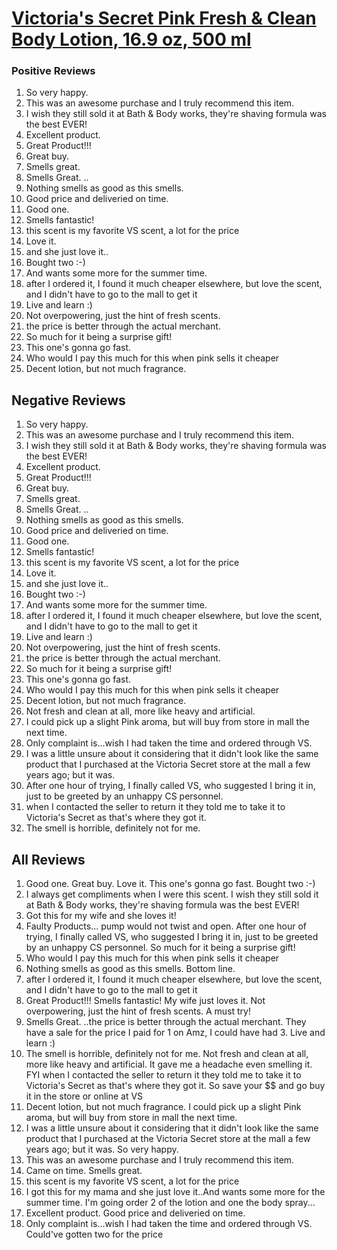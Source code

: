 # [Victoria&#x27;s Secret Pink Fresh &amp; Clean Body Lotion, 16.9 oz, 500 ml](https://products.checkmycream.com/products/Victoria&#x27;s-Secret-Pink-Fresh-and-Clean-Body-Lotion-16.9-oz-500-ml.html)

### Positive Reviews

<ol>
      <li>So very happy.</li>
      <li>This was an awesome purchase and I truly recommend this item.</li>
      <li>I wish they still sold it at Bath &amp; Body works, they&#x27;re shaving formula was the best EVER!</li>
      <li>Excellent product.</li>
      <li>Great Product!!!</li>
      <li>Great buy.</li>
      <li>Smells great.</li>
      <li>Smells Great. ..</li>
      <li>Nothing smells as good as this smells.</li>
      <li>Good price and deliveried on time.</li>
      <li>Good one.</li>
      <li>Smells fantastic!</li>
      <li>this scent is my favorite VS scent, a lot for the price</li>
      <li>Love it.</li>
      <li>and she just love it..</li>
      <li>Bought two :-)</li>
      <li>And wants some more for the summer time.</li>
      <li>after I ordered it, I found it much cheaper elsewhere, but love the scent, and I didn&#x27;t have to go to the mall to get it</li>
      <li>Live and learn  :)</li>
      <li>Not overpowering, just the hint of fresh scents.</li>
      <li>the price is better through the actual merchant.</li>
      <li>So much for it being a surprise gift!</li>
      <li>This one&#x27;s gonna go fast.</li>
      <li>Who would I pay this much for this when pink sells it cheaper</li>
      <li>Decent lotion, but not much fragrance.</li>
</ol>


<h2>Negative Reviews</h2>
<ol>
<li> So very happy.</li>
<li> This was an awesome purchase and I truly recommend this item.</li>
<li> I wish they still sold it at Bath &amp; Body works, they&#x27;re shaving formula was the best EVER!</li>
<li> Excellent product.</li>
<li> Great Product!!!</li>
<li> Great buy.</li>
<li> Smells great.</li>
<li> Smells Great. ..</li>
<li> Nothing smells as good as this smells.</li>
<li> Good price and deliveried on time.</li>
<li> Good one.</li>
<li> Smells fantastic!</li>
<li> this scent is my favorite VS scent, a lot for the price</li>
<li> Love it.</li>
<li> and she just love it..</li>
<li> Bought two :-)</li>
<li> And wants some more for the summer time.</li>
<li> after I ordered it, I found it much cheaper elsewhere, but love the scent, and I didn&#x27;t have to go to the mall to get it</li>
<li> Live and learn  :)</li>
<li> Not overpowering, just the hint of fresh scents.</li>
<li> the price is better through the actual merchant.</li>
<li> So much for it being a surprise gift!</li>
<li> This one&#x27;s gonna go fast.</li>
<li> Who would I pay this much for this when pink sells it cheaper</li>
<li> Decent lotion, but not much fragrance.</li>
<li> Not fresh and clean at all, more like heavy and artificial.  </li>
<li> I could pick up a slight Pink aroma, but will buy from store in mall the next time.</li>
<li> Only complaint is...wish I had taken the time and ordered through VS.</li>
<li> I was a little unsure about it considering that it didn&#x27;t look like the same product that I purchased at the Victoria Secret store at the mall a few years ago; but it was.</li>
<li> After one hour of trying, I finally called VS, who suggested I bring it in, just to be greeted by an unhappy CS personnel.  </li>
<li> when I contacted the seller to return it they told me to take it to Victoria&#x27;s Secret as that&#x27;s where they got it.</li>
<li> The smell is horrible, definitely not for me.</li>
</ol>

<h2>All Reviews</h2>

<ol>
    <li> Good one. Great buy. Love it. This one&#x27;s gonna go fast. Bought two :-)</li>
    <li> I always get compliments when I were this scent.  I wish they still sold it at Bath &amp; Body works, they&#x27;re shaving formula was the best EVER!</li>
    <li> Got this for my wife and she loves it!</li>
    <li> Faulty Products... pump would not twist and open. After one hour of trying, I finally called VS, who suggested I bring it in, just to be greeted by an unhappy CS personnel.  So much for it being a surprise gift!</li>
    <li> Who would I pay this much for this when pink sells it cheaper</li>
    <li> Nothing smells as good as this smells. Bottom line.</li>
    <li> after I ordered it, I found it much cheaper elsewhere, but love the scent, and I didn&#x27;t have to go to the mall to get it</li>
    <li> Great Product!!! Smells fantastic! My wife just loves it. Not overpowering, just the hint of fresh scents. A must try!</li>
    <li> Smells Great. ..the price is better through the actual merchant. They have a sale for the price I paid for 1 on Amz, I could have had 3. Live and learn  :)</li>
    <li> The smell is horrible, definitely not for me. Not fresh and clean at all, more like heavy and artificial.  It gave me a headache even smelling it. FYI when I contacted the seller to return it they told me to take it to Victoria&#x27;s Secret as that&#x27;s where they got it. So save your $$ and go buy it in the store or online at VS</li>
    <li> Decent lotion, but not much fragrance. I could pick up a slight Pink aroma, but will buy from store in mall the next time.</li>
    <li> I was a little unsure about it considering that it didn&#x27;t look like the same product that I purchased at the Victoria Secret store at the mall a few years ago; but it was. So very happy.</li>
    <li> This was an awesome purchase and I truly recommend this item.</li>
    <li> Came on time. Smells great.</li>
    <li> this scent is my favorite VS scent, a lot for the price</li>
    <li> I got this for my mama and she just love it..And wants some more for the summer time. I&#x27;m going order 2 of the lotion and one the body spray...</li>
    <li> Excellent product. Good price and deliveried on time.</li>
    <li> Only complaint is...wish I had taken the time and ordered through VS. Could&#x27;ve gotten two for the price</li>
</ol>




